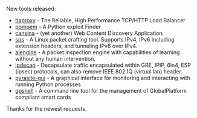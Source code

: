 New tools released: 

* [haproxy](http://haproxy.1wt.eu) - The Reliable, High Performance TCP/HTTP Load Balancer 
* [pompem](https://github.com/rfunix/Pompem) - A Python exploit Finder
* [cansina](https://github.com/deibit/cansina) - (yet another) Web Content Discovery Application.
* [sps](https://sites.google.com/site/simplepacketsender/) - A Linux packet crafting tool. Supports IPv4, IPv6 including extension headers, and tunneling IPv6 over IPv4.
* [aiengine](https://bitbucket.org/camp0/aiengine) - A packet inspection engine with capabilities of learning without any human intervention.
* [ipdecap](https://github.com/lpefferkorn/ipdecap) - Decapsulate traffic encapsulated within GRE, IPIP, 6in4, ESP (ipsec) protocols, can also remove IEEE 802.1Q (virtual lan) header.
* [pyrasite-gui](https://github.com/lmacken/pyrasite-gui) - A graphical interface for monitoring and interacting with running Python processes
* [gpshell](https://sourceforge.net/p/globalplatform/wiki/Home/) - A  command line tool for the management of GlobalPlatform compliant smart cards


Thanks for the newest requests.
